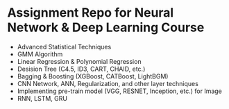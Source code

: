 # Assignment Repo for Neural Network & Deep Learning Course

- Advanced Statistical Techniques
- GMM Algorithm
- Linear Regression & Polynomial Regression
- Desision Tree (C4.5, ID3, CART, CHAID, etc.)
- Bagging & Boosting (XGBoost, CATBoost, LightBGM)
- CNN Network, ANN, Regularization, and other layer techniques
- Implementing pre-train model (VGG, RESNET, Inception, etc.) for Image 
- RNN, LSTM, GRU
